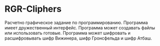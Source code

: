 # RGR-Cliphers
Расчетно графическое задание по программированию.
Программа имеет дружественный интерфейс.
Программа может создавать файлы или использовать готовые.
Программа может шифровать и расшифровывать шифр Вижинера, шифр Гронсфельда и шифр Атбаш.
